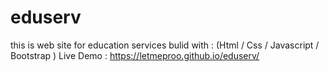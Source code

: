 # eduserv
this is web site for education services 
bulid with : (Html / Css / Javascript / Bootstrap )
Live Demo : https://letmeproo.github.io/eduserv/
